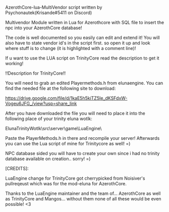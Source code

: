 AzerothCore-lua-MultiVendor script written by Psychonautek(Krisande#5411 on Discord)

Multivendor Module written in Lua for Azerothcore with SQL file to insert the npc into your AzerothCore database! 

The code is well documented so you easily can edit and extend it! You will also have to state vendor id's in the script first. so open it up and look where stuff is to change (it is highlighted with a comment line)!

If u want to use the LUA script on TrinityCore read the description to get it working!




!!Description for TrinityCore!!

You will need to grab an edited Playermethods.h from elunaengine. You can find the needed file at the following site to download:

https://drive.google.com/file/d/1kaE5h5kiTZ5Ie_dKSFdxW-Vogeu6JFG_/view?usp=share_link

After you have downloaded the file you will need to place it into the following place of your trinity eluna wotlk:

ElunaTrinityWotlk\src\server\game\LuaEngine\ 

Paste the PlayerMethods.h in there and recompile your server!
Afterwards you can use the Lua script of mine for Trinitycore as well! =)

NPC database sided you will have to create your own since i had no trinity database available on creation.. sorry! =)


[CREDITS]:

LuaEngine change for TrinityCore got cherrypicked from Noisiver's pullreqeust which was for the mod-eluna for AzerothCore.

Thanks to the LuaEngine maintainer and the team of... AzerothCore as well as TrinityCore and Mangos... without them none of all these would be even possible! <3

